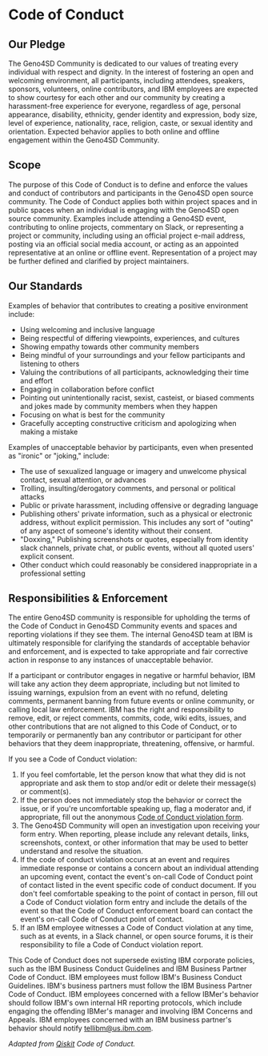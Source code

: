 # Code of Conduct

## Our Pledge

The Geno4SD Community is dedicated to our values of treating every individual
with respect and dignity. In the interest of fostering an open and welcoming
environment, all participants, including attendees, speakers, sponsors,
volunteers, online contributors, and IBM employees are expected to show
courtesy for each other and our community by creating a harassment-free
experience for everyone, regardless of age, personal appearance, disability,
ethnicity, gender identity and expression, body size, level of experience,
nationality, race, religion, caste, or sexual identity and orientation.
Expected behavior applies to both online and offline engagement within the
Geno4SD Community.

## Scope

The purpose of this Code of Conduct is to define and enforce the values and
conduct of contributors and participants in the Geno4SD open source community.
The Code of Conduct applies both within project spaces and in public spaces
when an individual is engaging with the Geno4SD open source community. Examples
include attending a Geno4SD event, contributing to online projects, commentary
on Slack, or representing a project or community, including using an official
project e-mail address, posting via an official social media account, or
acting as an appointed representative at an online or offline event.
Representation of a project may be further defined and clarified by project
maintainers.

## Our Standards

Examples of behavior that contributes to creating a positive environment
include:

- Using welcoming and inclusive language
- Being respectful of differing viewpoints, experiences, and cultures
- Showing empathy towards other community members
- Being mindful of your surroundings and your fellow participants and listening
  to others
- Valuing the contributions of all participants, acknowledging their time and effort
- Engaging in collaboration before conflict
- Pointing out unintentionally racist, sexist, casteist, or biased comments and
  jokes made by community members when they happen
- Focusing on what is best for the community
- Gracefully accepting constructive criticism and apologizing when making a mistake

Examples of unacceptable behavior by participants, even when presented as
"ironic" or "joking," include:

- The use of sexualized language or imagery and unwelcome physical contact,
  sexual attention, or advances
- Trolling, insulting/derogatory comments, and personal or political attacks
- Public or private harassment, including offensive or degrading language
- Publishing others' private information, such as a physical or electronic
  address, without explicit permission. This includes any sort of "outing" of
  any aspect of someone's identity without their consent.
- "Doxxing," Publishing screenshots or quotes, especially from identity slack
  channels, private chat, or public events, without all quoted users' explicit
  consent.
- Other conduct which could reasonably be considered inappropriate in a
  professional setting

## Responsibilities & Enforcement

The entire Geno4SD community is responsible for upholding the terms of the Code
of Conduct in Geno4SD Community events and spaces and reporting violations if
they see them. The internal Geno4SD team at IBM is ultimately responsible for
clarifying the standards of acceptable behavior and enforcement, and is expected
to take appropriate and fair corrective action in response to any instances of
unacceptable behavior.

If a participant or contributor engages in negative or harmful behavior, IBM
will take any action they deem appropriate, including but not limited to
issuing warnings, expulsion from an event with no refund, deleting comments,
permanent banning from future events or online community, or calling local law
enforcement. IBM has the right and responsibility to remove, edit, or reject
comments, commits, code, wiki edits, issues, and other contributions that are
not aligned to this Code of Conduct, or to temporarily or permanently ban any
contributor or participant for other behaviors that they deem inappropriate,
threatening, offensive, or harmful.

If you see a Code of Conduct violation:

1. If you feel comfortable, let the person know that what they did is not
   appropriate and ask them to stop and/or edit or delete their message(s) or
   comment(s).
2. If the person does not immediately stop the behavior or correct the issue,
   or if you're uncomfortable speaking up, flag a moderator and, if appropriate,
   fill out the anonymous
   [Code of Conduct violation form](https://airtable.com/shr29ayYl6gcFIBFF).
3. The Geno4SD Community will open an investigation upon receiving your form
   entry. When reporting, please include any relevant details, links,
   screenshots, context, or other information that may be used to better
   understand and resolve the situation.
4. If the code of conduct violation occurs at an event and requires immediate
   response or contains a concern about an individual attending an upcoming
   event, contact the event's on-call Code of Conduct point of contact listed
   in the event specific code of conduct document. If you don't feel comfortable
   speaking to the point of contact in person, fill out a Code of Conduct
   violation form entry and include the details of the event so that the Code of
   Conduct enforcement board can contact the event's on-call Code of Conduct
   point of contact.
5. If an IBM employee witnesses a Code of Conduct violation at any time, such as
   at events, in a Slack channel, or open source forums, it is their
   responsibility to file a Code of Conduct violation report.

This Code of Conduct does not supersede existing IBM corporate policies, such as
the IBM Business Conduct Guidelines and IBM Business Partner Code of Conduct.
IBM employees must follow IBM's Business Conduct Guidelines. IBM's business
partners must follow the IBM Business Partner Code of Conduct. IBM employees
concerned with a fellow IBMer's behavior should follow IBM's own internal HR
reporting protocols, which include engaging the offending IBMer's manager and
involving IBM Concerns and Appeals. IBM employees concerned with an IBM
business partner's behavior should notify tellibm@us.ibm.com.

_Adapted from [Qiskit](https://github.com/Qiskit/qiskit) Code of Conduct._
